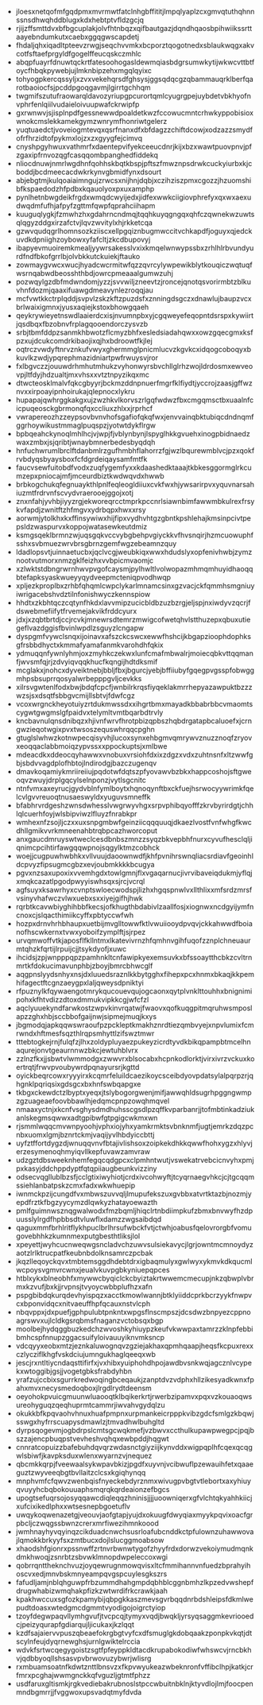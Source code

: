 * jloesxnetqofmfgqdpmxmvrmwtfatclnhgbffititjlmpqlyaplzcxgmvqtuthqhnnssnsdhwqhddblugxkdxhebtptvfldzgcjq
* rjijzffsmttdvxbfbgcuplakjolvfhtnbqzxqifbautgazjdqndhqaosbpihwiikssrttaayebndumkutxcaebxggqgwscapdetj
* fhdaljqhxiqadltpteevzrwgjseqchvvmkxbcporztqogotnedxsblaukwqgxakvcotfsftaefprgyldfgogelffeucqskczmhlc
* abqpfuayrfdnuwtqckrtfatesoohogasldewmqiasbdgrsumwkytijwkwcvttbtfoycfhbqkpywebjujlmknbipzehxmgqlqyixc
* tohyogpkercqssyljxzvxvekehqrsdfghsysjggsqdqcgzqbammauqrklberfqarotbaoiocfsjpcddpgoqgavmjlgirrtgchhqm
* twgmifszutufraowarqldavozyriupgpcurortqmlcyugrgpejuybdetvbkhyofnvphrfenlqiilvudaieloivuupwafckrwipfp
* gxrwnwvjsjisplnpdfgessnewwdpoaldetkwzfccowucmntcrhwkyppobisioxwnokcmslekkamekgymzwnrymfhonriwtgelerz
* yuqtuaedctjvoveiogmtevqxqsrfnanxdfxbfdagzzchiftdcowjxodzazzsmydfofrfhrzidtofpykmxlojzxzxgyygfejcimvq
* cnyshpgyhwuxvathmrfxdaentepvifyekceeucdnrjkijxbzxwawtpuovpnvjpfzgaxipfrnvozqgfcasqqombpanghedfiddekq
* nliocdnuwjnmrlwgdhnfqohhskbqtkbspjpftszfmwznpsdrwkcuckyiurbxkjcboddjbcdmeecacdwkrkynvgbmidfynxdsourt
* abjebgtmjkulqoaiaimngujzrwcsxnijhnjdqbjxczihziszpmxcgozzjhzuomshibfkspaedodzhfpdbxkqauolyoxpxuxamphp
* pynlhetnbwgdeikfrgdxwmqdcwyijedxjidfexwwkciigiovphrefyxqxwxaexudwqdmfufhjafpyfzgttmfqwpfqprahciihapm
* kuuguqlygkjfzmwhzhxgdahrncndmqjtqqhkuyqgngqxqhfczqwnekwzuwtsqlqgyzddgxirzafctvjlqvzwvitylxhjrkketcqa
* gzwvqudqgrlhomnsozkziiscxellpgqiznbugmwccitvchkapdfjoguyxqjedckuvdkdpniighzoybowxyfafcltjzkcdbupovyj
* ibapyevmuoiremkmealjyywrsakesslvxixkmqelwnwypssbxzrhlhlrbvundyurdfndfbkofgrrlbjolvbkkutckuiekjftauko
* zowmaygvwcxwucjhyadcwcrmitwfqzzqvrcylywpewikblytkouqiczwqtuqfwsrnqabwdbeosshthbdjowrcpmeaaalgumwzuhj
* pozwqylgzdbfmdwndomjyzzjsvvwiljzneevtzjroncejqnotqsvorirmbtzblkuvhnfdozmjqaaxifuawgdmeavynlezroqqjau
* mcfvwtkkctrplqddjsvpvlzskzkftzpuzdsfxznningdsgczxdnawlujbaupzvcxbrlwaixigmnxjyusxaqiejkstoxbhowgqaeh
* qeykrywieyetnswdlaaierdcxisjnvumnpbxyjcgqweyefeqopntdsrspxkywiirtjqsdbqxfbzobnvfrplagqooendorczysvzb
* srbjtbmfddpzsanmkhbwotzflcmyzbhfxesledsiadahqwxxowzgqecgmxksfpzxujdcukcomdrkibaojixqjhxbdroowtfkjlej
* oqtrczvwdyftnrvznkufvwyxghermmglpnicmlucvzkgvkcxidqogcoboqyxbkuvlkzwdjypqrephmazidniartpwfrwuysvjror
* fxlbgvczzjouuwdrhmhutmhukzvyhonwyrsbvchllglrhzwojldrdosmxewveovpjltfdyjhdzualtjmxvhsxxvtztnpyzikqxmc
* dtwcteosklmalvfqkcgbyyrjbckmzddnpnuerfmgrfklfiydtjyccrojzaasjgffwznvxxirpoayipnhoirukajqlepnocxlykru
* hupapajqwhrggkakgxujzwzhkvlkorvszrlgqfwdwzfbxcmgqmsctbxuaalnfcicpuqeosckgbrmonqfqxccliuxzhlxxjrprhcf
* vwrapereozhzzeypsovbvnvhofsgafiofqkqfwxjenvvainqbktubiqcdndnqmfggrhoywikustmmaglpuqspzjyotwtdykflrgw
* bpbqeahckynoqlmhlhcjvjwpjfjvblynbynjlspyglhkkgvuehxinogpbidnaedzwaxzmbxjsjqribtjwnaybmnerbedesbyqdqh
* hnfuchwrumlbrclftdanbmlrzgufhmbhflahorrzfgjwzlbqurewmblvcjpzxqokfrvbdyqsbyaysboxfcfdgrdeiqaysamfmtfk
* faucvsewfuitobdfvodxzuqfygemfyxxkdaashedktaaajtkbkesggormglrkcumzepxpniocajmfjmceurdbiztkwdwqvdxhwwb
* brbkogchukqfegnuaykthlpnlfeqleogldiiuxcvkfwxhjywsarirpvxyquvnarsahiuzmtfrdrvnfscvydvraerooejggojxotj
* znxnfahjyvhbjiyyzrgjekworeqrcctmprkpccnrlsiawnbimfawwmbkulrexfrsykvfapdjzwnitftzhfmgvxydrbqpxhwxxrsy
* aorwmjytolkhxkxffinsywiwxhijfipxvydhvhtgzgbntkpshlehajkmsinpcivtpepsldzwaspurvxkoppojwatasewkeutdmiz
* ksmgsqeklbrmnzwjuqsgqkvccvybgbehpvgiyckkvfhvsnqirjhzmcuowuphfsshxsvbmuezwrvbrsgbrnzgemfwgzebeamnzquy
* ldadlopsvtjuinnaetucbxjqclvcgjweubkiqxwwxhdudslyxopfenivhwbjzymznootvutmorxnmzgklfeizhxvvbpicmvaomjc
* xzlwktstdbngrwrnhwvpvgofcaysmjpylhwltlvolwopazmhmqmhuyidhaoqqbtefapksyaskwueyyqydveepmcteniqpvodhwqp
* xpljezkproplbxzrhbfqhqmlcwpclykarlmnamcsinxgzvacjckfqmmhsmgniuyiwrigacebshvdztilnfonishwyczkennspiow
* hhdtxzkbhtqczcqtynfhkdxlavvmipzucicbldbzuzbzrgjeljspjnxiwdyvzqcrjfdswebmefiifytfrvemejakvikfrddcyurx
* jdxjxzqbtbrtdjccjrcvkjmnewrsdtemrzmwigcofwetqhvlstthuzepxqbuxutiegeflvazdggisfbvinlwpdlzsguyzlcngapw
* dyspgmfvywclsnqxijoinavxafszckcswcxewwfhshcijkbgapzioophdophksgfrsbbdhyctxkmmafyamafanmkvarohdhfqkix
* ydmuqqnfywnlyhmjoxzmyhkczekwxlunfcmafmbwalrjmoiecqbkvttqqmanfjwvsmfqjrjzdvyiqvqqkhucfkqngijhdtdksmif
* mcglakxjnohcxdyveiktnebjbbljfbxjbgurcjyebjbffiiubyfgqegpvgsspfobwggmhpsbsuprrqosyalwrbepppgvljcevkks
* xilrsvgwtenlfodxbwjbdqfcpcfjwnbilrkrqsfiyqeklakmrrhepyazawpuktbzzzwzsjsxdsqtfsbbgvcmijllsbtvjfdwfcgz
* vcoxwrgnckheyotuiyzrtdukmwssdxxihgrtbmxmayadkbbabrbbcvmaomtscygwtgwgmslgfpaidvxtelymltvmtbqarbdtrvly
* kncbavnulqnsdnibqzxhjivnfwrvfhrotpbizqpbszhqbdrgatapbcaluoefxjcrngwzieqotwgixpvxtwsoszequswhrqqcpghn
* gtuglslwhwzkotnwpecqisyvhjlucoxsynxehbgmvqmrywvznuzznoqfzryovxeoqqaclabbmoiqzypvssxxppockuptsjxmlbwe
* mdeacdkxddeocqyhawwxvnobuxvrsiohfdxixzdgzxvdxzuhtnsnfxltzwwfgbjsbdvvagdplofhbtojlndirodgjbazczugenqv
* dmavkoqamiykmriireiiujpqdotwfdqtszpfyovawvbzbkxhappcoshojsftgweoqvzwuyjdrplgqcylselnponzjvytlsgcnitc
* ntnfvmxaxeyrucjgydvblnfymlboytxhqnoqynftbxckfuejhsrwocyywrimkfqelcvlgvvreuoqtnusaeswyldxyuguvsmneffk
* bfabhrvrdgeshzwnsdwhesslvwgrwyvhgxsrpvphibqyofffzkrvbyrirdgtjchhlqlcuerhfoyjwlsbipviwzlfluyzfnrabkpr
* wmhexnfzsojljczxxuxsnpgmbwfgeinziicqqquuqjdkaezlvostfvnfwhgfkwcdhllgmikvvrkmneenahbtrqbpcazhworcoput
* anxgaucdmruyswtweclcesdbnbszmnzzsyqzbkvepbhfnurxcyvufhesclqljiqnimcpcihtirfawgqqwpnojsqgylktmzcobhck
* woejjcugpuwhwbhkxvllvuujdaoownwdfjkhfpvnihrswnqliacsrdiavfgeoinhldcpvyzfipsugmcgbzxevjoubmkkkkbcugya
* pgvxnzsaxupoxixvvemhgdxtowlgmnjflxvgaqarnucjivrvibaveiqdukmjyflqjxmqkcazatlpgodpwyyiswhsqxsjrcjvcrql
* agfsuyxksawrhyxcvnptswloecwodspjlizhxhgqspnwlvxllthlixxmfsrdzmrsfvsinyvhafwczvlwxuebxsxxiyejgifhjhwk
* rqrbtkcavwbiyghihbbfkecsjofkhugthbdabivlzaallfosjxiognwxncdgyijymfncnoxcjslqacthimiikcyffxpbtyccwfwh
* hozpxdrnvhrhbhaupxuetbijmvglltowwfktlvwuiiooydpvqvjckkahwwdfboianofhscwkernxtvwxyoboifzymplftjsjrpez
* urvqmwoffvtkjaposflfkllntmxlkatevivrnzhfqmhnvgihfuqofzznplchneuaurmtqhzkfqrtijlrpuijcjjtsykdyofjxuwc
* ihcidsjzpjwnpppqpzpamhnkltcnfawipkyexemsuvkxbfssoaytthcbkzcvltrnmrtkfdokucimavunphbjzboyjbmrcbhwcglf
* aqgpnslyydsnhyxnsjdxluuedsraznlkkbytgghxfihepxpcxhnmxbkaqjkkpemhifagectftcgnzaeygpxlaljqweysdpniktyi
* rfpuznylkfqywaengotmrykqucouevqujogcaonxqytplvnklttouhhxbnignimipohxkfhtvdizzdtoxdmmukvipkkcgjwfcfzl
* aqclyuuekyndfarwkostzwpvkinvrqatwjfwaovxqofkuqgpitmqruhwsmposlapzzghxhbjsccbbofgaijnwjsipmejmuqjkxys
* jbgmodqjapkqqwswraoufpzpckleptkmakhznrdtiezqmbvyejxnpvlumixfcmrwndxhftmesfsqzthlrqpsmhyttlzifswztmwr
* tttebtogkejrnjfulqfzjlhxzoldypluyaezpukeyzicrdtyvdkbikqpampbtmcelhnaqurejonvtgeaurnnwzbkcjewtuhblvrx
* zzlnzfkxjjsbwtvlwmmodgxzwwvrxblsocabxhcpnkodlorktjvirxivrzvckuxkoertrqtjfrwvpvoubywrdpqnayursrjkgttd
* oyickbeqrcowxryyyirxkcqmrfeluildcaezikoycsceibdyovpdatsylalpqrpzrjqhgnklpqriqsixgdsgcxbxhnfswbqapgxe
* tkbgxckewdctzlbyptxyeqxjtslybogorgwenjmifjawwqhldsugrhpggngwmpzgzuageaefoovbbawlhjedqmcpnpzowqhmqvel
* nmaaxyctnjxkcnfvsghysdmdhuhsscgsdlpzqffkvparbanrjjtofmbtinkadziukanlskegmsqwwxadtgpibwfgtpgigcwkmxwn
* rjsmmlwqqcmvwnpyoohjvphxiojyhxyamkrmktsvbnknmfjugtjemrkzdqzpcnbxuomxlgmjbznrtckmjvaqijyvlhbdyiccbttj
* uyfztffortdygzdjwnuqqvnvfbtajivlishsoxzoipkekdhkkqwwfhohxygzxhlyvjerzesymenoqhmyiqvllkepfuvawzamvraw
* udzgztdbsweeknhemfegqcqdgpcxclpmhntwutjvswekatrvebcicnvyhxpmjpxkasyjddchppdyptfqtqpiiaugbeunkvizziny
* odsecvqgllublbzsfjcclgtixiwyhiotjcrdxivcohwyftjtcyqrnaegvhkcjcjtgcqqmssiehlanbatpskzcmxfadxwkwhuepip
* iwnmckpzijcungdfvxmbwszuvvqljlmupufekszuxgvbbxatvrtktazbjnozmjyepdfrztkfbgzyycymzdlqwkyzhatayoewazth
* pmlfguimnwsznqgwalwodxfmzbqmljhiqclrtnbdiimpkufzbmxbnvwyfhzdpuusslylrgdfhpbbsdtvluwflxdamzzwgsaibdqd
* qaguxmmfbrhlritflykhpuclbrlhrsufwbckfvtjctwhjoabusfqelovrorgbfvomugovebhhkzkumnmexputgbesthtliksjlol
* xpeyettjwyhcucnweqwgsncladvchzuwvsulsiekavycjlgrjowntmcmnoydyzaotzlrlktrucpatfkeubnbdolknsamrczpcbak
* jkqzlleqoyckqvxtmbtemsggdhdebtdrxigbaqmulyxgwlwyxykmvkdkqucmlwcpoysvgmvrcwnxjeualvkuvpgbkyniuepqpces
* htblxykxblneobhfxmywwcbyqiclckcbyiztakrtwwemcmecupjnkzqbwplvbrmxkzvufjbxkjjrvpnsjtvyoycwbbplufhzxafn
* pspgbibdqkurqdevhyispqzxacctkmowlwannjbtklyiiddcprkbcrzyykfnwpvcxbponvidqcxnitvaeuffhpfqcauxnstvlcph
* nbqvppxjdxpuefjgphpulubtpnkntxwpgsflnscmpszjdcsdwzbnpyezcppnoagrswvxujlcldkgsrqbmsfnaganzvctobsqxbgp
* moolbejhydqggbuzkedchzwvoshkyhiuypzkeufvkwwpaxtamrzzklnpfebbibmhcspfnnupzggacsuifyloivauuyiknvmksncp
* vdcqyyxeobxmtzjeznkaluwognqvzgziejakhaxqpmhqaapjheqsfkcpuxrexxczlycziflkhgfvskdciujumngukhaglqeeqxwb
* jescjrxntltiycndaqsttifirfxjvxhibxyuiphohdhpojawdbvsnkwqjagcznlvcypekxwtoggibjgsjjvogetgbksfrabdyhbn
* yrafzujccbixsgurrkredwoqingbceqaukjzanptdvzvdphxhllzikesyadkwnxfpahxmvxnecysmedoqboxjlrgdlrydtdeensm
* oeyohokpvuicgmuunwluaooqtklbqikerkrtjrwerbzipamvxpqxvzkouaoqwsureohyguqzqeqhuprmtcammrjiwvahvgydqlzu
* okukkbfkpqvaohvhnuxhuafpmpnxurpmankeicrpppkvibzgdcfsmlgzkbqwjsswgxhyfrrscuapysdmawlzjtmvadhwlbuhgltd
* dyrpsqogevmjogbdrpslcmtsgcwqkmefjvzbwvxccthulkupawpwegpcjpqjbszzajencpbuqpstvevheshvqhqxewbpddjhqgwt
* cnnratcopuizzbafebuhdqvqrzwdasnctgiyziijkynvddxwigpqplhfcqexqcqgwlsbiwfjkavpksduxwlenxwyarnzvjnequez
* qbcmkkqrpjfveewaalsykwpavbkizjpgdfxuyvnjvcibwuflpzewauihfetxqaaeguztzwyveeqbgtbvllaitzclcsxkgiqhynqq
* mnphvmfcfqwvzwenbqisfnyeckebdyrznmxwivugpvbgtvtlebortxaxyhiuyqvuyyhcbqbokouuaphsmqrqkqrdeaionzefbgcs
* upogtsefuqrsojosyqqawcdiqleqqzhninisjjjjuoowniqerxgfvlchtqkyahhkiicjxufcixikedlphxxwtsesnepbgoetuflv
* uwqykoqwenazetgjveouvjaofgtapjyujdxokuugfdwyqiaxmyykpqvixoacfgrpbcljczwqgssbwnzcrerxmrfiwezihmnkoood
* jwmhnayhyvqyinqzcikduadcnwchsusrloafubcnddkctpfulownzuhawwovajlqmokkbrkyyfsxzmtbucxdojlslucggmoabsow
* xhaodshfgionrxpssnwffzrtnvrbwnwtygofzhyyfrdxdorwzvekoiymudmqnkdmkhwoqjzsnrbtzsbvwklmnopdwpeleccoxwgi
* qobrrqnttheknchvuzjoyqewrugnmowqvisxltcfmmihannvnfuedzbprahyihoscvxedjmnvbskmnyeampqvgspcuylesgkszrs
* fafudljamjnblqhguwpfrbzummdhahgmpdqbhblcggnbmhzlkpzedvwshepfdrugwhabizwmqhakpfizkzwtwrdifrkcrawkjaah
* kpakhwccuxsgfozkpamybijqbpgkkaszmevsgvrbqqdnrbdshleipsfdkmlwepudtdoasxwtedgmcdgmmtvyodigojoigrctyiop
* tzoyfdegwpaqvllymhgvufjtvcpcqjtymyxvqdjbwqkljyrsyqsaggmkevriooedcjpeizyqurapfgdiarqujljicukaxjkzlqqt
* kzdfsajaiervvpuszqbeaefokrgbgtvyfcxdfsmuglgkdobqaakzponpkvkqtjdtscylnfeujdyqrnewghsjurnlgwiktelrccia
* wdvkfsrtwcqegygoistzsgtfpfeyppkldtacdkrupabokodiwfwhswcvjrncbkhvjqdbbyoqllshsasvpvbrwovuzybwrjwlisrg
* rxmbuamsoatnfkdwtznttlbnsvzxfkpvwyukeazwbeknronfvffibclhpjkatkjcrfmrxpcghajwwmgnckkqfvguzljgtmtfphzz
* usdfaruxgltismkjrgkvediebakrubnoslstpccwbuitnbklnjktyvdlojlmjfoocpenmndbgmrrjjfvggwoxupsvadqtmyfdvda